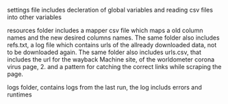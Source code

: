 settings file includes decleration of global variables and reading csv files into other variables

resources folder includes a mapper csv file which maps a old column names and the new desired columns names.
The same folder also includes refs.txt, a log file which contains urls of the allready downloaded data, not to be downloaded again.
The same folder also includes urls.csv, that includes the url for the wayback Machine site, of the worldometer corona virus page, 2. and 
a pattern for catching the correct links while scraping the page.

logs folder, contains logs from the last run, the log includs errors and runtimes